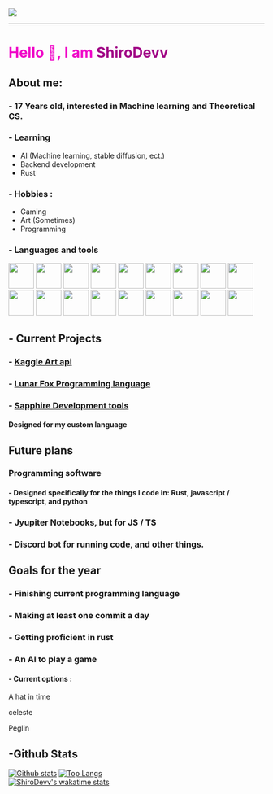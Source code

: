 <img src="https://images-ng.pixai.art/images/orig/793b5d93-97d2-4911-8bac-2f952e6b757c">

---

## <h1 style="color : #f000c8;">Hello 👋, I am <span style="color: #a10086">ShiroDevv<span></h2>

## About me:
### - 17 Years old, interested in Machine learning and Theoretical CS.

### - Learning
* AI (Machine learning, stable diffusion, ect.)
* Backend development
* Rust

### - Hobbies : 
* Gaming
* Art (Sometimes)
* Programming

### - Languages and tools
<p float="left">
<img src="https://cdn.jsdelivr.net/gh/devicons/devicon/icons/android/android-original-wordmark.svg" width=50 />
<img src="https://cdn.jsdelivr.net/gh/devicons/devicon/icons/css3/css3-original.svg" width=50/>
<img src="https://cdn.jsdelivr.net/gh/devicons/devicon/icons/discordjs/discordjs-original.svg" width=50/>
<img src="https://cdn.jsdelivr.net/gh/devicons/devicon/icons/electron/electron-original.svg" width=50/>
<img src="https://cdn.jsdelivr.net/gh/devicons/devicon/icons/express/express-original.svg" width=50/>
<img src="https://cdn.jsdelivr.net/gh/devicons/devicon/icons/firefox/firefox-original.svg" width=50/>
<img src="https://cdn.jsdelivr.net/gh/devicons/devicon/icons/github/github-original.svg" width=50/>
<img src="https://cdn.jsdelivr.net/gh/devicons/devicon/icons/html5/html5-original.svg" width=50/>
<img src="https://cdn.jsdelivr.net/gh/devicons/devicon/icons/javascript/javascript-original.svg" width=50/><br>
<img src="https://cdn.jsdelivr.net/gh/devicons/devicon/icons/kaggle/kaggle-original.svg" width=50/>
<img src="https://cdn.jsdelivr.net/gh/devicons/devicon/icons/nodejs/nodejs-original.svg" width=50/>
<img src="https://cdn.jsdelivr.net/gh/devicons/devicon/icons/npm/npm-original-wordmark.svg" width=50/>
<img src="https://cdn.jsdelivr.net/gh/devicons/devicon/icons/python/python-original.svg" width=50/>
<img src="https://cdn.jsdelivr.net/gh/devicons/devicon/icons/pytorch/pytorch-original.svg" width=50/>
<img src="https://cdn.jsdelivr.net/gh/devicons/devicon/icons/raspberrypi/raspberrypi-original.svg" width=50/>
<img src="https://cdn.jsdelivr.net/gh/devicons/devicon/icons/rust/rust-plain.svg" width=50/>
<img src="https://cdn.jsdelivr.net/gh/devicons/devicon/icons/typescript/typescript-original.svg" width=50/>
<img src="https://cdn.jsdelivr.net/gh/devicons/devicon/icons/vscode/vscode-original.svg" width=50/>
</p>


## - Current Projects
### - [Kaggle Art api](https://www.kaggle.com/code/shirodev/shirobots-art-api/notebook)

### - [Lunar Fox Programming language](https://github.com/ShiroDevv/LunarFox)

### - [Sapphire Development tools](https://github.com/ShiroDevv/sapphire)
#### Designed for my custom language

## Future plans

### Programming software
#### - Designed specifically for the things I code in: Rust, javascript / typescript, and python

### - Jyupiter Notebooks, but for JS / TS

### - Discord bot for running code, and other things.

## Goals for the year
### - Finishing current programming language
### - Making at least one commit a day
### - Getting proficient in rust
### - An AI to play a game
#### - Current options :
A hat in time

celeste

Peglin
## -Github Stats
[![Github stats](https://github-readme-stats.vercel.app/api?username=ShiroDevv&show_icons=true&theme=tokyonight)](https://github.com/shirodevv/lunarfox)  [![Top Langs](https://github-readme-stats.vercel.app/api/top-langs/?username=shirodevv&layout=donut&theme=tokyonight)](https://github.com/shirodevv/lunarfox)  
[![ShiroDevv's wakatime stats](https://github-readme-stats.vercel.app/api/wakatime?username=ShiroDevv&theme=tokyonight)](https://github.com/shirodevv/lunarfox)

